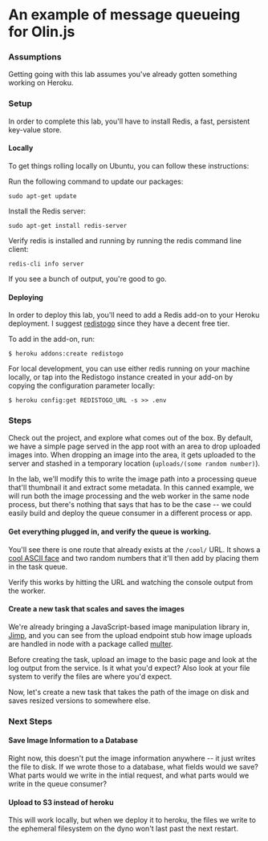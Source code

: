 # An example of message queueing for Olin.js

### Assumptions

Getting going with this lab assumes you've already gotten something working on Heroku.

### Setup

In order to complete this lab, you'll have to install Redis, a fast, persistent key-value store.

#### Locally

To get things rolling locally on Ubuntu, you can follow these instructions:

Run the following command to update our packages:

```
sudo apt-get update
```
Install the Redis server:
```
sudo apt-get install redis-server
```

Verify redis is installed and running by running the redis command line client:
```
redis-cli info server
```

If you see a bunch of output, you're good to go.

#### Deploying

In order to deploy this lab, you'll need to add a Redis add-on to your Heroku deployment. I suggest [redistogo](https://devcenter.heroku.com/articles/redistogo) since they have a decent free tier.

To add in the add-on, run:

```
$ heroku addons:create redistogo
````

For local development, you can use either redis running on your machine locally, or tap into the Redistogo instance created in your add-on by copying the configuration parameter locally:

```
$ heroku config:get REDISTOGO_URL -s >> .env
```

### Steps

Check out the project, and explore what comes out of the box. By default, we have a simple page served in the app root with an area to drop uploaded images into. When dropping an image into the area, it gets uploaded to the server and stashed in a temporary location (`uploads/(some random number)`).

In the lab, we'll modify this to write the image path into a processing queue that'll thumbnail it and extract some metadata. In this canned example, we will run both the image processing and the web worker in the same node process, but there's nothing that says that has to be the case -- we could easily build and deploy the queue consumer in a different process or app.

#### Get everything plugged in, and verify the queue is working.

You'll see there is one route that already exists at the `/cool/` URL. It shows a [cool ASCII face](https://github.com/maxogden/cool-ascii-faces) and two random numbers that it'll then add by placing them in the task queue.

Verify this works by hitting the URL and watching the console output from the worker.

#### Create a new task that scales and saves the images

We're already bringing a JavaScript-based image manipulation library in, [Jimp](https://github.com/oliver-moran/jimp), and you can see from the upload endpoint stub how image uploads are handled in node with a package called [multer](https://github.com/expressjs/multer).

Before creating the task, upload an image to the basic page and look at the log output from the service. Is it what you'd expect? Also look at your file system to verify the files are where you'd expect.

Now, let's create a new task that takes the path of the image on disk and saves resized versions to somewhere else.

### Next Steps

#### Save Image Information to a Database

Right now, this doesn't put the image information anywhere -- it just writes the file to disk. If we wrote those to a database, what fields would we save? What parts would we write in the intial request, and what parts would we write in the queue consumer?

#### Upload to S3 instead of heroku

This will work locally, but when we deploy it to heroku, the files we write to the ephemeral filesystem on the dyno won't last past the next restart.
